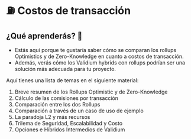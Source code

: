 # ⛽ Costos de transacción

## ¿Qué aprenderás? 🧐

* Estás aquí porque te gustaría saber cómo se comparan los rollups Optimistics y de Zero-Knowledge en cuanto a costos de transacción.
* Además, verás cómo los Validium hybrids con rollups podrían ser una solución más adecuada para tu proyecto.

Aquí tienes una lista de temas en el siguiente material:

1. Breve resumen de los Rollups Optimistic y de Zero-Knowledge
2. Cálculo de las comisiones por transacción
3. Comparación entre los dos Rollups
4. Comparación a través de un caso de uso de ejemplo
5. La paradoja L2 y más recursos
6. Trilema de Seguridad, Escalabilidad y Costo
7. Opciones e Híbridos Intermedios de Validium
